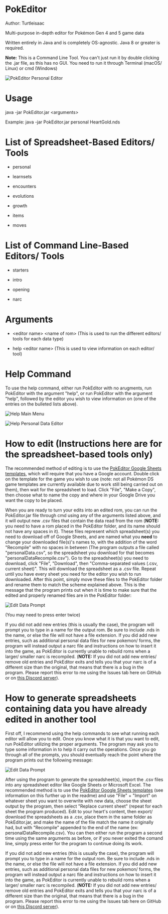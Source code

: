 # PokEditor

Author: Turtleisaac

Multi-purpose in-depth editor for Pokémon Gen 4 and 5 game data

Written entirely in Java and is completely OS-agnostic. Java 8 or greater is required.

**Note:** This is a Command Line Tool. You can't just run it by double clicking the .jar file, as this has no GUI. You need to run it through Terminal (macOS/ Linux) or cmd (Windows)

![PokEditor Personal Editor](https://i.imgur.com/YyBOyCY.png)

# Usage

java -jar PokEditor.jar \<arguments>

Example: java -jar PokEditor.jar personal HeartGold.nds

# List of Spreadsheet-Based Editors/ Tools

* personal

* learnsets

* encounters

* evolutions

* growth

* items

* moves

# List of Command Line-Based Editors/ Tools

* starters

* intro

* opening

* narc

# Arguments

* \<editor name> \<name of rom> (This is used to run the different editors/ tools for each data type)

* help \<editor name> (This is used to view information on each editor/ tool)

# Help Command

 To use the help command, either run PokEditor with no arugments, run PokEditor with the argument "help", or run PokEditor with the argument "help", followed by the editor you wish to view information on (one of the entries on the bulleted lists above). 
 
 ![Help Main Menu](https://i.imgur.com/oK6C9Qx.png)
 
 ![Help Personal Data Editor](https://i.imgur.com/x0gXBBv.png)

# How to edit (Instructions here are for the spreadsheet-based tools only)

 The recommended method of editing is to use the [PokEditor Google Sheets templates](https://drive.google.com/drive/folders/1hlKiP7V31Ddj4WmKnjK7lfhT88yPjB55?usp=sharing), which will require that you have a Google account. Double click on the template for the game you wish to use (note: not all Pokémon DS game templates are currently available due to work still being carried out on them), then wait for the spreadsheet to load. Click "File", "Make a Copy", then choose what to name the copy and where in your Google Drive you want the copy to be placed. 
 
 When you are ready to turn your edits into an edited rom, you can run the PokEditor.jar file through cmd using any of the arguments listed above, and it will output new .csv files that contain the data read from the rom (**NOTE:** you need to have a rom placed in the PokEditor folder, and its name should not have any spaces in it). These files represent which spreadsheet(s) you need to download off of Google Sheets, and are named what you **need** to change your downloaded file(s)'s names to, with the addition of the word "Recompile" with no spaces in between (The program outputs a file called "personalData.csv", so the spreadsheet you download for that becomes "personalDataRecompile.csv"). Go to the spreadsheet(s) you need to download, click "File", "Download", then "Comma-separated values (.csv, current sheet)". This will download the spreadsheet as a .csv file. Repeat until you have every sheet you need for the editor you wish to run downloaded. After this point, simply move these files to the PokEditor folder and rename them to match the scheme explained above. This is the message that the program prints out when it is time to make sure that the edited and properly renamed files are in the PokEditor folder:
 
 ![Edit Data Prompt](https://i.imgur.com/vjPIqPP.png)
 
  (You may need to press enter twice)
 
 If you did not add new entries (this is usually the case), the program will prompt you to type in a name for the output rom. Be sure to include .nds in the name, or else the file will not have a file extension. If you did add new entries, such as additional personal data files for new pokemon/ forms, the program will instead output a narc file and instructions on how to insert it into the game, as PokEditor is currently unable to rebuild roms when a larger/ smaller narc is recompiled. (**NOTE:** If you did not add new entries/ remove old entries and PokEditor exits and tells you that your narc is of a different size than the original, that means that there is a bug in the program. Please report this error to me using the Issues tab here on GitHub or on [this Discord server](https://discord.gg/cTKQq5Y)).

# How to generate spreadsheets containing data you have already edited in another tool

 First off, I recommend using the help commands to see what running each editor will allow you to edit. Once you know what it is that you want to edit, run PokEditor utilizing the proper arguments. The program may ask you to type some information in to help it carry out the operations. Once you go through all of the prompts, you should eventually reach the point where the program prints out the following message:
 
 ![Edit Data Prompt](https://i.imgur.com/vjPIqPP.png)


 After using the program to generate the spreadsheet(s), import the .csv files into any spreadsheet editor like Google Sheets or Microsoft Excel. The recommended method is to use the [PokEditor Google Sheets templates](https://drive.google.com/drive/folders/1hlKiP7V31Ddj4WmKnjK7lfhT88yPjB55?usp=sharing) (see information on this further up in the readme) and use "File" + "Import" on whatever sheet you want to overwrite with new data, choose the sheet output by the program, then select "Replace current sheet" (repeat for each sheet the program produced). Edit to your heart's content, then export/ download the spreadsheets as a .csv, place them in the same folder as PokEditor.jar, and make the name of the file match the name it originally had, but with "Recompile" appended to the end of the name (ex: personalDataRecompile.csv). You can then either run the program a second time using the same arguments as before, or if you never exited the comand line, simply press enter for the program to continue doing its work.

 If you did not add new entries (this is usually the case), the program will prompt you to type in a name for the output rom. Be sure to include .nds in the name, or else the file will not have a file extension. If you did add new entries, such as additional personal data files for new pokemon/ forms, the program will instead output a narc file and instructions on how to insert it into the game, as PokEditor is currently unable to rebuild roms when a larger/ smaller narc is recompiled. (**NOTE:** If you did not add new entries/ remove old entries and PokEditor exits and tells you that your narc is of a different size than the original, that means that there is a bug in the program. Please report this error to me using the Issues tab here on GitHub or on [this Discord server](https://discord.gg/cTKQq5Y)).
